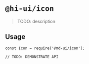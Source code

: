 # `@hi-ui/icon`

> TODO: description

## Usage

```
const Icon = require('@md-ui/icon');

// TODO: DEMONSTRATE API
```
